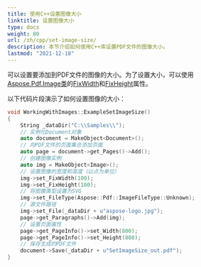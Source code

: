 ```yaml
---
title: 使用C++设置图像大小
linktitle: 设置图像大小
type: docs
weight: 80
url: /zh/cpp/set-image-size/
description: 本节介绍如何使用C++库设置PDF文件的图像大小。
lastmod: "2021-12-18"
---
```


可以设置要添加到PDF文件的图像的大小。为了设置大小，可以使用[Aspose.Pdf.Image类](https://reference.aspose.com/pdf/cpp/class/aspose.pdf.image)的[FixWidth](https://reference.aspose.com/pdf/cpp/class/aspose.pdf.image#a08f2f92b184632385eab19fb96c6d40e)和[FixHeight](https://reference.aspose.com/pdf/cpp/class/aspose.pdf.image#aed67b52e058b97df6931c214d7092dfa)属性。

以下代码片段演示了如何设置图像的大小：

```cpp
void WorkingWithImages::ExampleSetImageSize()
{
    String _dataDir("C:\\Samples\\");
    // 实例化Document对象
    auto document = MakeObject<Document>();
    // 向PDF文件的页面集合添加页面
    auto page = document->get_Pages()->Add();
    // 创建图像实例
    auto img = MakeObject<Image>();
    // 设置图像的宽度和高度（以点为单位）
    img->set_FixWidth(100);
    img->set_FixHeight(100);
    // 将图像类型设置为SVG
    img->set_FileType(Aspose::Pdf::ImageFileType::Unknown);
    // 源文件路径
    img->set_File(_dataDir + u"aspose-logo.jpg");
    page->get_Paragraphs()->Add(img);
    // 设置页面属性
    page->get_PageInfo()->set_Width(800);
    page->get_PageInfo()->set_Height(800);
    // 保存生成的PDF文件
    document->Save(_dataDir + u"SetImageSize_out.pdf");
}
```